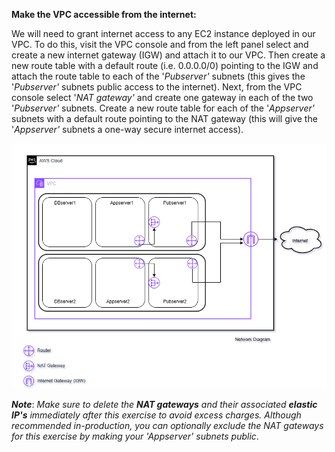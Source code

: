 **Make the VPC accessible from the internet:**

We will need to grant internet access to any EC2 instance deployed in
our VPC. To do this, visit the VPC console and from the left panel
select and create a new internet gateway (IGW) and attach it to our VPC.
Then create a new route table with a default route (i.e. 0.0.0.0/0)
pointing to the IGW and attach the route table to each of the
'*Pubserver'* subnets (this gives the '*Pubserver'* subnets public
access to the internet). Next, from the VPC console select '*NAT
gateway'* and create one gateway in each of the two '*Pubserver'*
subnets. Create a new route table for each of the '*Appserver'* subnets
with a default route pointing to the NAT gateway (this will give the
'*Appserver'* subnets a one-way secure internet access).

![screenshot4](./task1_images/vpc_internet_access_image1.png)

***Note***: _Make sure to delete the **NAT gateways** and their associated **elastic
IP's** immediately after this exercise to avoid excess charges. Although
recommended in-production, you can optionally exclude the NAT gateways
for this exercise by making your '*Appserver*' subnets public_.
